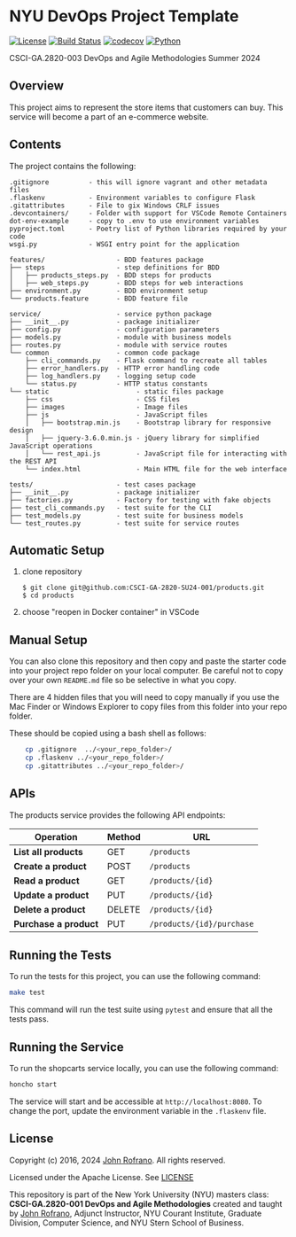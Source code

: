 # NYU DevOps Project Template

[![License](https://img.shields.io/badge/License-Apache_2.0-blue.svg)](https://opensource.org/licenses/Apache-2.0)
[![Build Status](https://github.com/CSCI-GA-2820-SU24-001/products/actions/workflows/ci.yml/badge.svg)](https://github.com/CSCI-GA-2820-SU24-001/products/actions)
[![codecov](https://codecov.io/gh/CSCI-GA-2820-SU24-001/products/graph/badge.svg?token=64ffa5c4-25d2-40e6-be4a-1262d2bd4046)](https://codecov.io/gh/CSCI-GA-2820-SU24-001/products)
[![Python](https://img.shields.io/badge/Language-Python-blue.svg)](https://python.org/)

CSCI-GA.2820-003 DevOps and Agile Methodologies Summer 2024

## Overview

This project aims to represent the store items that customers can buy. This service will become a part of an e-commerce website.

## Contents

The project contains the following:

```text
.gitignore          - this will ignore vagrant and other metadata files
.flaskenv           - Environment variables to configure Flask
.gitattributes      - File to gix Windows CRLF issues
.devcontainers/     - Folder with support for VSCode Remote Containers
dot-env-example     - copy to .env to use environment variables
pyproject.toml      - Poetry list of Python libraries required by your code
wsgi.py             - WSGI entry point for the application

features/                  - BDD features package
├── steps                  - step definitions for BDD
│   ├── products_steps.py  - BDD steps for products
│   ├── web_steps.py       - BDD steps for web interactions
├── environment.py         - BDD environment setup
└── products.feature       - BDD feature file

service/                   - service python package
├── __init__.py            - package initializer
├── config.py              - configuration parameters
├── models.py              - module with business models
├── routes.py              - module with service routes
└── common                 - common code package
    ├── cli_commands.py    - Flask command to recreate all tables
    ├── error_handlers.py  - HTTP error handling code
    ├── log_handlers.py    - logging setup code
    └── status.py          - HTTP status constants
└── static                      - static files package
    ├── css                     - CSS files
    ├── images                  - Image files
    ├── js                      - JavaScript files
    │   ├── bootstrap.min.js    - Bootstrap library for responsive design
    │   ├── jquery-3.6.0.min.js - jQuery library for simplified JavaScript operations
    │   └── rest_api.js         - JavaScript file for interacting with the REST API
    └── index.html              - Main HTML file for the web interface

tests/                     - test cases package
├── __init__.py            - package initializer
├── factories.py           - Factory for testing with fake objects
├── test_cli_commands.py   - test suite for the CLI
├── test_models.py         - test suite for business models
└── test_routes.py         - test suite for service routes
```

## Automatic Setup

1. clone repository

   ```
   $ git clone git@github.com:CSCI-GA-2820-SU24-001/products.git
   $ cd products
   ```

2. choose "reopen in Docker container" in VSCode

## Manual Setup

You can also clone this repository and then copy and paste the starter code into your project repo folder on your local computer. Be careful not to copy over your own `README.md` file so be selective in what you copy.

There are 4 hidden files that you will need to copy manually if you use the Mac Finder or Windows Explorer to copy files from this folder into your repo folder.

These should be copied using a bash shell as follows:

```bash
    cp .gitignore  ../<your_repo_folder>/
    cp .flaskenv ../<your_repo_folder>/
    cp .gitattributes ../<your_repo_folder>/
```

## APIs

The products service provides the following API endpoints:

| Operation              | Method | URL                       |
| ---------------------- | ------ | ------------------------- |
| **List all products**  | GET    | `/products`               |
| **Create a product**   | POST   | `/products`               |
| **Read a product**     | GET    | `/products/{id}`          |
| **Update a product**   | PUT    | `/products/{id}`          |
| **Delete a product**   | DELETE | `/products/{id}`          |
| **Purchase a product** | PUT    | `/products/{id}/purchase` |

## Running the Tests

To run the tests for this project, you can use the following command:

```bash
make test
```

This command will run the test suite using `pytest` and ensure that all the tests pass.

## Running the Service

To run the shopcarts service locally, you can use the following command:

```bash
honcho start
```

The service will start and be accessible at `http://localhost:8080`. To change the port, update the environment variable in the `.flaskenv` file.

## License

Copyright (c) 2016, 2024 [John Rofrano](https://www.linkedin.com/in/JohnRofrano/). All rights reserved.

Licensed under the Apache License. See [LICENSE](LICENSE)

This repository is part of the New York University (NYU) masters class: **CSCI-GA.2820-001 DevOps and Agile Methodologies** created and taught by [John Rofrano](https://cs.nyu.edu/~rofrano/), Adjunct Instructor, NYU Courant Institute, Graduate Division, Computer Science, and NYU Stern School of Business.